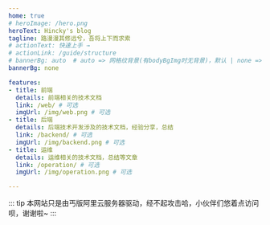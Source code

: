 ```yaml
---
home: true
# heroImage: /hero.png
heroText: Hincky's blog
tagline: 路漫漫其修远兮，吾将上下而求索
# actionText: 快速上手 →
# actionLink: /guide/structure
# bannerBg: auto  # auto => 网格纹背景(有bodyBgImg时无背景)，默认 | none => 无 | '大图地址' | background: 自定义背景样式       提示：如发现文本颜色不适应你的背景时可以到palette.styl修改$bannerTextColor变量
bannerBg: none

features:
- title: 前端
  details: 前端相关的技术文档
  link: /web/ # 可选
  imgUrl: /img/web.png # 可选
- title: 后端
  details: 后端技术开发涉及的技术文档，经验分享，总结
  link: /backend/ # 可选
  imgUrl: /img/backend.png # 可选
- title: 运维
  details: 运维相关的技术文档，总结等文章
  link: /operation/ # 可选
  imgUrl: /img/operation.png # 可选

---
```


::: tip
本网站只是由丐版阿里云服务器驱动，经不起攻击哈，小伙伴们悠着点访问呗，谢谢啦~
:::



<!-- **公众号**

学习不走弯路，关注公众号「hincky」，看更多通俗易懂的知识！

![img](/img/hincky-ERcode-28KB.jpg) -->

